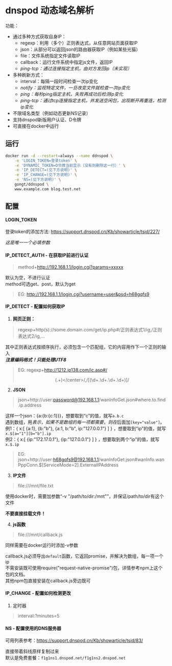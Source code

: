 # dnspod 动态域名解析

功能：
* 通过多种方式获取自身IP：
    * regexp：利用（多个）正则表达式，从任意网站页面获取IP
    * json：从部分可以返回json的路由器获取IP（例如某些光猫）
    * file：文件系统指定文件读取IP
    * callback：运行文件系统中指定js文件，返回IP
    * *ping-tcp：通过连接指定主机，由对方发回ip（未实现）*
* 多种刷新方式：
	* interval：每隔一段时间检查一次ip变化
	* *notify：监视特定文件，一旦改变文件就检查一次ip变化*
	* *ping：每秒ping指定主机，失败再成功后检测ip变化*
    * *ping-tcp：通过tcp连接指定主机，并发送空闲包，出现断开再重连，检测ip变化*
* 不限域名类型（例如动态更新NS记录）
* 支持dnspod新版用户认证、D令牌
* 可直接在docker中运行

## 运行
```bash
docker run -d --restart=always --name ddnspod \
    -e 'LOGIN_TOKEN=登录token' \
    -e 'DYNAMIC_TOKEN=D令牌当前显示（没有则删除这一行）' \
    -e 'IP_DETECT=(见下方说明)' \
    -e 'IP_CHANGE=(见下方说明)' \
	-e 'NS=(见下方说明)' \
	gongt/ddnspod \
	www.example.com blog.test.net
```

## 配置

#### LOGIN_TOKEN
登录token的添加方法: https://support.dnspod.cn/Kb/showarticle/tsid/227/

*这是唯一一个必填参数*

#### IP_DETECT_AUTH - 在获取IP前进行认证
> method+http://192.168.1.1/login.cgi?params=xxxxx

默认为空，不进行认证    
method可选get、post，默认为get

> EG: http://192.168.1.1/login.cgi?username=user&psd=h68gqfs9

#### IP_DETECT - 配置如何获取IP
1. **网页正则：**
> regexp+http(s)://some.domain.com/get/ip.php#/正则表达式1/ig,/正则表达式2/ig,...

其中正则表达式按顺序执行，必须包含一个匹配组，它的内容用作下一个正则的输入     
***注意编码格式！只能处理UTF8***

> EG: regexp+http://1212.ip138.com/ic.asp#/<center>(.+)<\/center>/,/\[(\d+\.\d+\.\d+\.\d+)\]/
	
2. **JSON**
> json+http://user:password@192.168.1.1/wanInfoGet.json#where.to.find.ip.address

这样一个json：{a:{b:{c:1}}}，想要取到“c”的值，就写`a.b.c`    
遇到数组，用$表示，如果不是数组的每一项都需要，则在$后面加`[key="value"]`。     
例1：{ x:[ {a:1}, {b:"b"}, {a:1, b:"b", ip:"127.0.0.1"} ] } ，想要取到“ip”的值，就写`x.$[a="1"][b="b"].ip`   
例2：{ x:[ {ip:"172.17.0.1"}, {ip:"127.0.0.1"} ] } ，想要取到两个“ip”的值，就写`x.$.ip`   

> EG: json+http://user:h68gqfs9@192.168.1.1/wanInfoGet.json#wanInfo.wanPppConn.$[ServiceMode=2].ExternalIPAddress

3. **IP文件**
> file:///mnt/file.txt

使用docker时，需要加参数“-v "/path/to/dir:/mnt"”，并保证/path/to/dir有这个文件

**不要直接挂载文件！**

4. **js函数**
> file:///mnt/callback.js

同样需要在docker运行时添加-v参数

callback.js必须导出`default`函数，它返回promise，并解决为数组，每一项一个ip    
不需安装既可使用require("request-native-promise")包，详情参考npm上这个包的文档。    
其他npm包直接安装在callback.js旁边既可

#### IP_CHANGE - 配置如何检测更改
1. 定时器
> interval:?minutes=5

#### NS - 配置使用的DNS服务器

可用列表参考：https://support.dnspod.cn/Kb/showarticle/tsid/83/

直接带着斜线原样复制过来    
默认是免费套餐：`f1g1ns1.dnspod.net/f1g1ns2.dnspod.net`
